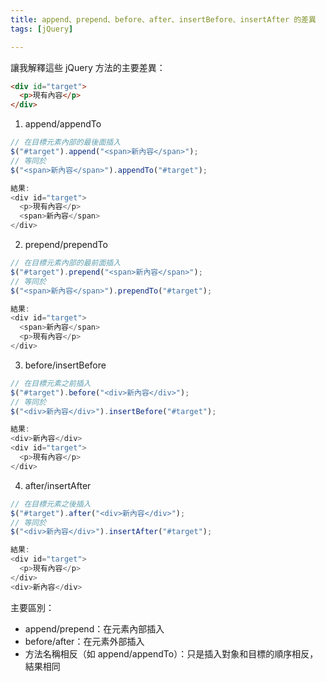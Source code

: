 ```yaml
---
title: append、prepend、before、after、insertBefore、insertAfter 的差異
tags: [jQuery]

---
```


讓我解釋這些 jQuery 方法的主要差異：

```html
<div id="target">
  <p>現有內容</p>
</div>
```

1. append/appendTo
```javascript
// 在目標元素內部的最後面插入
$("#target").append("<span>新內容</span>");
// 等同於
$("<span>新內容</span>").appendTo("#target");

結果:
<div id="target">
  <p>現有內容</p>
  <span>新內容</span>
</div>
```

2. prepend/prependTo
```javascript
// 在目標元素內部的最前面插入
$("#target").prepend("<span>新內容</span>");
// 等同於
$("<span>新內容</span>").prependTo("#target");

結果:
<div id="target">
  <span>新內容</span>
  <p>現有內容</p>
</div>
```

3. before/insertBefore
```javascript
// 在目標元素之前插入
$("#target").before("<div>新內容</div>");
// 等同於
$("<div>新內容</div>").insertBefore("#target");

結果:
<div>新內容</div>
<div id="target">
  <p>現有內容</p>
</div>
```

4. after/insertAfter
```javascript
// 在目標元素之後插入
$("#target").after("<div>新內容</div>");
// 等同於
$("<div>新內容</div>").insertAfter("#target");

結果:
<div id="target">
  <p>現有內容</p>
</div>
<div>新內容</div>
```

主要區別：
- append/prepend：在元素內部插入
- before/after：在元素外部插入
- 方法名稱相反（如 append/appendTo）：只是插入對象和目標的順序相反，結果相同